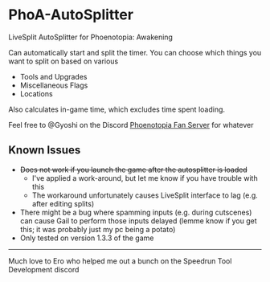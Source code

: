 # PhoA-AutoSplitter
LiveSplit AutoSplitter for Phoenotopia: Awakening

Can automatically start and split the timer. You can choose which things you want to split on based on various 
- Tools and Upgrades
- Miscellaneous Flags
- Locations

Also calculates in-game time, which excludes time spent loading.

Feel free to @Gyoshi on the Discord [Phoenotopia Fan Server](https://discord.gg/Swd6zcTCQZ) for whatever

## Known Issues
- ~~Does not work if you launch the game after the autosplitter is loaded~~
    - I've applied a work-around, but let me know if you have trouble with this
    - The workaround unfortunately causes LiveSplit interface to lag (e.g. after editing splits)
- There might be a bug where spamming inputs (e.g. during cutscenes) can cause Gail to perform those inputs delayed (lemme know if you get this; it was probably just my pc being a potato)
- Only tested on version 1.3.3 of the game

----------
Much love to Ero who helped me out a bunch on the Speedrun Tool Development discord
